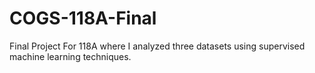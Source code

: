 # COGS-118A-Final
Final Project For 118A where I analyzed three datasets using supervised machine learning techniques.
